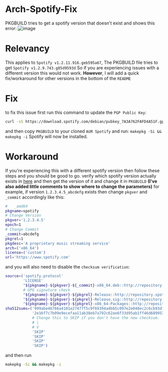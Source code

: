 # Arch-Spotify-Fix
PKGBUILD tries to get a spotify version that doesn't exist and shows this error: 
![image](https://github.com/Noft1337/Arch-Spotify-1.2.11.916.geb595a67-Fix/assets/101609620/5bfaa393-7e17-4169-ab40-168bdb5c0437)


# Relevancy
This applies to `Spotify v1.2.11.916.geb595a67`, 
The PKGBUILD file tries to get `Spotify v1.2.9.743.g85d9593d`
So if you are experiencing issues with a different version this would not work. 
**However**, I will add a quick fix/workaround for other versions in the bottom of the `README`

# Fix
to fix this issue first run this command to update the `PGP Public Key`:
```bash
curl -sS https://download.spotify.com/debian/pubkey_7A3A762FAFD4A51F.gpg | gpg --import -
```
and then copy `PKGBUILD` to your cloned `AUR Spotify` and run:
`makepkg -Si && makepkg -i` 
Spotify will now be installed.

# Workaround 
If you're experiencing this with a different spotify version then follow these steps and you should be good to go.
verify which spotify version actually exists in [here](http://repository.spotify.com/pool/non-free/s/spotify-client/)
and then get the version of it and change it in `PKGBUILD` **(I've also added little comments to show where to change the parameters)**
for example, if version `1.2.3.4.5_abcdefg` exists then change `pkgver` and `_commit` accordingly like this:
```bash
#   _amd64
pkgname=spotify
# Change Version
pkgver='1.2.3.4.5'
epoch=1
# Change Commit 
_commit=abcdefg
pkgrel=1
pkgdesc='A proprietary music streaming service'
arch=('x86_64')
license=('custom')
url='https://www.spotify.com'
```
and you will also need to disable the `checksum verification`:
```bash
source=('spotify.protocol'
        'LICENSE'
        "${pkgname}-${pkgver}-${_commit}-x86_64.deb::http://repository.spotify.com/pool/non-free/s/spotify-client/spotify-client_${pkgver}.${_commit}_amd64.deb"
        # GPG signature check
        "${pkgname}-${pkgver}-${pkgrel}-Release::http://repository.spotify.com/dists/testing/Release"
        "${pkgname}-${pkgver}-${pkgrel}-Release.sig::http://repository.spotify.com/dists/testing/Release.gpg"
        "${pkgname}-${pkgver}-${pkgrel}-x86_64-Packages::http://repository.spotify.com/dists/testing/non-free/binary-amd64/Packages")
sha512sums=('999abe46766a4101e27477f5c9f69394a4bb5c097e2e048ec2c6cb93dfa1743eb436bde3768af6ba1b90eaac78ea8589d82e621f9cbe7d9ab3f41acee6e8ca20'
            '2e16f7c7b09e9ecefaa11ab38eb7a792c62ae6f33d95ab1ff46d68995316324d8c5287b0d9ce142d1cf15158e61f594e930260abb8155467af8bc25779960615'
            # Change this to SKIP if you don't have the new checksum.
            # |
            # V
            'SKIP'
            'SKIP'
            'SKIP'
            'SKIP')
```
and then run
```bash
makepkg -Si && makepkg -i
```
